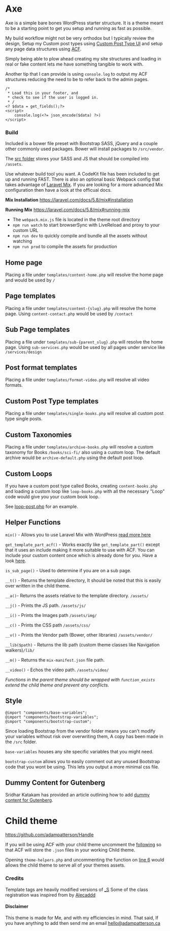 Axe
==

Axe is a simple bare bones WordPress starter structure. It is a theme meant to be a starting point to get you setup and running as fast as possible.

My build workflow might not be very orthodox but I typically review the design, Setup my Custom post types using [Custom Post Type UI](https://en-ca.wordpress.org/plugins/custom-post-type-ui/) and setup any page data structures using [ACF](http://www.advancedcustomfields.com/).

Simply being able to plow ahead creating my site structures and loading in real or fake content lets me have something tangible to work with.

Another tip that I can provide is using `console.log` to output my ACF structures reducing the need to be to refer back to the admin pages.

```
/*
 * Load this in your footer, and 
 * check to see if the user is logged in.
 * /
<? $data = get_fields();?>
<script>
    console.log(<?= json_encode($data) ?>)
</script>
```


### Build
Included is a bower file preset with Bootstrap SASS, jQuery and a couple other commonly used packages. Bower will install packages to `/src/vendor`.

The [src folder](https://github.com/adampatterson/Axe/tree/master/src) stores your SASS and JS that should be compiled into `/assets`.

Use whatever build tool you want. A CodeKit file has been included to get up and running FAST. There is also an optional basic Webpack config that takes advantage of [Laravel Mix](https://laravel.com/docs/5.8/mix). If you are looking for a more advanced Mix configuration then have a look at the officual docs.

**Mix Installation**
https://laravel.com/docs/5.8/mix#installation

**Running Mix**
https://laravel.com/docs/5.8/mix#running-mix
* The `webpack.mix.js` file is located in the theme root directory
* `npm run watch` to start browserSync with LiveReload and proxy to your custom URL
* `npm run dev` to quickly compile and bundle all the assets without watching
* `npm run prod` to compile the assets for production

## Home page
Placing a file under `templates/content-home.php` will resolve the home page and would be used by `/`

## Page templates
Placing a file under `templates/content-{slug}.php` will resolve the home page. Using `content-contact.php` would be used by `/contact`

## Sub Page templates
Placing a file under `templates/sub-{parent_slug}.php` will resolve the home page. Using `sub-services.php` would be used by all pages under service like `/services/design`

## Post format templates
Placing a file under `templates/format-video.php` will resolve all video formats.

## Custom Post Type templates
Placing a file under `templates/single-books.php` will resolve all custom post type single posts.

## Custom Taxonomies
Placing a file under `templates/archive-books.php` will resolve a custom taxonomy for Books `/books/sci-fi/` also using a custom loop. The default archive would be `archive-default.php` using the default post loop.

## Custom Loops
If you have a custom post type called Books, creating `content-books.php` and loading a custom loop like `loop-books.php` with all the necessary "Loop" code would give you your custom book loop.

See [loop-post.php](https://github.com/adampatterson/Axe/blob/master/templates/loop-post.php) for an example.

## Helper Functions

`mix()` - Allows you to use Laravel Mix with WordPress [read more here](https://www.adampatterson.ca/2018/axe-handle-updated-to-include-webpack-mix/)

`get_template_part_acf()` - Works exactly like `get_template_part()` except that it uses an include making it more suitable to use with ACF. You can include your custom content once which is already done for you. Have a look [here](https://github.com/adampatterson/Axe/blob/master/index.php#L2).

`is_sub_page()` - Used to determine if you are on a sub page.

`__t()` - Returns the template directory, It should be noted that this is easily over written in the child theme.

`__a()`- Returns the assets relative to the template directory. `/assets/`

`__j()` - Prints the JS path. `/assets/js/`

`__i()` - Prints the Images path `/assets/img/`

`__c()` - Prints the CSS path `/assets/css/`

`__v()` - Prints the Vendor path (Bower, other libraries) `/assets/vendor/`

`__lib($path)` - Returns the lib path (custom theme classes like Navigation walkers)`/lib/`

`__m()` - Returns the `mix-manifest.json` file path.

`__video()` - Echos the video path. `/assets/video/`

*Functions in the parent theme should be wrapped with `function_exists` extend the child theme and prevent any conflicts.*


## Style
```
@import "components/base-variables";
@import "components/bootstrap-variables";
@import "components/bootstrap-custom";
```
Since loading Bootstrap from the vendor folder means you can't modify your variables without risk over overwriting them, A copy has been made in the `/src` folder.

`base-variables` houses any site specific variables that you might need.

`bootstrap-custom` allows you to easily comment out any unused Bootstrap code that you wont be using. This lets you output a more minimal css file.

## Dummy Content for Gutenberg
Sridhar Katakam has provided an article outlining how to add [dummy content for Gutenberg](https://sridharkatakam.com/dummy-content-for-gutenberg/). 

# Child theme
https://github.com/adampatterson/Handle

If you will be using ACF with your child theme uncomment the [following](https://github.com/adampatterson/Handle/blob/master/functions.php#L13) so that ACF will store the `.json` files in your working Child theme.

Opening `theme-helpers.php` and uncommenting the function on [line 6](https://github.com/adampatterson/Handle/blob/master/lib/theme-helpers.php#L6) would allows the child theme to serve all of your themes assets.


### Credits
Template tags are heavily modified versions of [_S](http://underscores.me/)
Some of the class registration was inspired from by [Alecaddd](https://github.com/Alecaddd/awps)

#### Disclaimer
This theme is made for Me, and with my efficiencies in mind. That said, If you have anything to add then send me an email hello@adampatterson.ca

